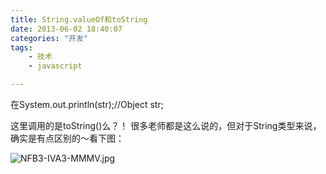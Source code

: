 ```yaml
---
title: String.valueOf和toString
date: 2013-06-02 18:40:07
categories: "开发"
tags:
	- 技术
	- javascript

---
```


在System.out.println(str);//Object str;

这里调用的是toString()么？！ 很多老师都是这么说的，但对于String类型来说，确实是有点区别的～看下图：

![NFB3-IVA3-MMMV.jpg][]



[NFB3-IVA3-MMMV.jpg]: /pro/os/crawler/NFB3-IVA3-MMMV.jpg